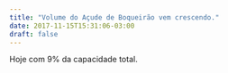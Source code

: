 ```yaml
---
title: "Volume do Açude de Boqueirão vem crescendo."
date: 2017-11-15T15:31:06-03:00
draft: false
---
```

<div id="text" width=300></div>
Hoje com 9% da capacidade total.

<div id="vis" width=300></div>

<script src="https://cdnjs.cloudflare.com/ajax/libs/vega/3.0.7/vega.js"></script>
<script src="https://cdnjs.cloudflare.com/ajax/libs/vega-lite/2.0.1/vega-lite.js"></script>
<script src="https://cdnjs.cloudflare.com/ajax/libs/vega-embed/3.0.0-rc7/vega-embed.js"></script>

<script>
    const spec = {
  "$schema": "https://vega.github.io/schema/vega/v3.0.json",
  "autosize": "pad",
  "padding": 5,
  "width": 900,
  "height": 450,
  "title": {"text": "Situação do Açude de Boqueirão em 2017"},
  "style": "cell",
  "data": [
    {
      "name": "source_0",
      "url": "https://api.insa.gov.br/reservatorios/12172/monitoramento",
      "format": {
        "type": "json",
        "property": "volumes",
        "parse": {
          "DataInformacao": "utc:'%d/%m/%Y'",
          "VolumePercentual": "number"
        }
      },
      "transform": [
        {
          "type": "filter",
          "expr": "inrange(time(datetime(year(datum[\"DataInformacao\"]), 0, 1, 0, 0, 0, 0)), [time(datetime(2017, 0, 1, 0, 0, 0, 0)), time(datetime(2017, 0, 1, 0, 0, 0, 0))])"
        },
        {
          "type": "filter",
          "expr": "inrange(time(datetime(0, month(datum[\"DataInformacao\"]), 1, 0, 0, 0, 0)), [time(datetime(0, 0, 1, 0, 0, 0, 0)), time(datetime(0, 10, 1, 0, 0, 0, 0))])"
        },
        {
          "type": "formula",
          "as": "yearmonthdate_DataInformacao",
          "expr": "datetime(year(datum[\"DataInformacao\"]), month(datum[\"DataInformacao\"]), date(datum[\"DataInformacao\"]), 0, 0, 0, 0)"
        },
        {
          "type": "impute",
          "field": "VolumePercentual",
          "groupby": ["DataInformacao"],
          "key": "yearmonthdate_DataInformacao",
          "method": "value",
          "value": 0
        },
        {
          "type": "stack",
          "groupby": ["yearmonthdate_DataInformacao"],
          "field": "VolumePercentual",
          "sort": {
            "field": ["DataInformacao"],
            "order": ["descending"]
          },
          "as": ["VolumePercentual_start","VolumePercentual_end"],
          "offset": "zero"
        },
        {
          "type": "filter",
          "expr": "datum[\"DataInformacao\"] !== null && !isNaN(datum[\"DataInformacao\"]) && datum[\"VolumePercentual\"] !== null && !isNaN(datum[\"VolumePercentual\"])"
        }
      ]
    }
  ],
  "marks": [
    {
      "name": "pathgroup",
      "type": "group",
      "from": {
        "facet": {
          "name": "faceted_path_main",
          "data": "source_0",
          "groupby": ["DataInformacao"]
        }
      },
      "encode": {
        "update": {
          "width": {"field": {"group": "width"}},
          "height": {"field": {"group": "height"}}
        }
      },
      "marks": [
        {
          "name": "marks",
          "type": "area",
          "style": ["area"],
          "sort": {
            "field": "datum[\"yearmonthdate_DataInformacao\"]",
            "order": "descending"
          },
          "from": {"data": "faceted_path_main"},
          "encode": {
            "update": {
              "interpolate": {"value": "monotone"},
              "orient": {"value": "vertical"},
              "x": {
                "scale": "x",
                "field": "yearmonthdate_DataInformacao"
              },
              "y": {"scale": "y","field": "VolumePercentual_end"},
              "y2": {
                "scale": "y",
                "field": "VolumePercentual_start"
              },
              "fill": {"scale": "color","field": "DataInformacao"}
            }
          }
        }
      ]
    }
  ],
  "scales": [
    {
      "name": "x",
      "type": "time",
      "domain": {
        "data": "source_0",
        "field": "yearmonthdate_DataInformacao"
      },
      "range": [0,{"signal": "width"}]
    },
    {
      "name": "y",
      "type": "linear",
      "domain": {
        "data": "source_0",
        "fields": ["VolumePercentual_start","VolumePercentual_end"],
        "sort": true
      },
      "range": [{"signal": "height"},0],
      "nice": true,
      "zero": true
    },
    {
      "name": "color",
      "type": "sequential",
      "domain": {"data": "source_0","field": "DataInformacao"},
      "range": "ramp",
      "nice": false,
      "zero": false
    }
  ],
  "axes": [
    {
      "title": "",
      "scale": "x",
      "orient": "bottom",
      "labelFlush": true,
      "labelOverlap": true,
      "tickCount": {"signal": "ceil(width/40)"},
      "zindex": 1,
      "encode": {
        "labels": {
          "update": {
            "text": {
              "signal": "timeFormat(datum.value, '%b %d, %Y')"
            }
          }
        }
      }
    },
    {
      "scale": "x",
      "orient": "bottom",
      "domain": false,
      "grid": true,
      "labels": false,
      "maxExtent": 0,
      "minExtent": 0,
      "tickCount": {"signal": "ceil(width/40)"},
      "ticks": false,
      "zindex": 0,
      "gridScale": "y"
    },
    {
      "title": "Volume (%)",
      "scale": "y",
      "orient": "left",
      "labelOverlap": true,
      "tickCount": {"signal": "ceil(height/40)"},
      "zindex": 1
    },
    {
      "scale": "y",
      "orient": "left",
      "domain": false,
      "grid": true,
      "labels": false,
      "maxExtent": 0,
      "minExtent": 0,
      "tickCount": {"signal": "ceil(height/40)"},
      "ticks": false,
      "zindex": 0,
      "gridScale": "x"
    }
  ],
  "legends": [
    {
      "fill": "color",
      "title": "DataInformacao",
      "encode": {
        "labels": {
          "update": {
            "text": {
              "signal": "timeFormat(datum.value, '%b %d, %Y')"
            }
          }
        }
      }
    }
  ],
  "config": {"axisY": {"minExtent": 30}}
};
  	vegaEmbed('#vis', spec).catch(console.warn);
</script>






